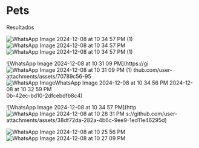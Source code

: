 # Pets
Resultados



![WhatsApp Image 2024-12-08 at 10 34 57 PM (1)](https://github.com/user-attachments/assets/adf45239-f800-4f7d-846d-1a6d5dd2e426)
![WhatsApp Image 2024-12-08 at 10 34 57 PM](https://github.com/user-attachments/assets/4d60ce9c-d5ca-4474-b878-70dc23c48d2e)
![WhatsApp Image 2024-12-08 at 10 34 57 PM (1)](https://github.com/user-attachments/assets/d600ac2b-e8cd-4a42-8101-ed49a2889aa5)


![WhatsApp Image 2024-12-08 at 10 31 09 PM](https://gi![WhatsApp Image 2024-12-08 at 10 31 09 PM (1)](https://github.com/user-attachments/assets/dddb2925-e7e1-4cc2-bb75-c52670eb35c7)
thub.com/user-attachments/assets/70789c56-95![WhatsApp Image![WhatsApp Image 2024-12-08 at 10 34 56 PM](https://github.com/user-attachments/assets/e89aeb8f-140f-4e63-b05d-ff7b09636018)
 2024-12-08 at 10 32 59 PM](https://github.com/user-attachments/assets/f9ef0ccc-6cbf-455c-a2bb-7bb50bbd1014)
0b-42ec-bd10-2dfcebdfb8c4)

![WhatsApp Image 2024-12-08 at 10 34 57 PM](http![WhatsApp Image 2024-12-08 at 10 28 31 PM](https://github.com/user-attachments/assets/f60bf405-e146-4a00-9959-c0f3da204536)
s://github.com/user-attachments/assets/38df72da-282a-4b6c-9ee9-1ed11e46295d)


![WhatsApp Image 2024-12-08 at 10 25 56 PM](https://github.com/user-attachments/assets/1ff0503c-87c9-4194-b645-1151f5994a0a)
![WhatsApp Image 2024-12-08 at 10 27 09 PM](https://github.com/user-attachments/assets/39c8bd56-4f11-4a3e-be91-460a8f2aaf0e)
